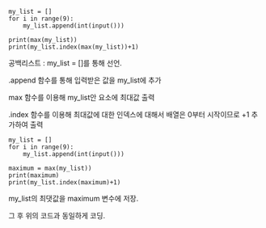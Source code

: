 ```angular2html
my_list = []
for i in range(9):
    my_list.append(int(input()))

print(max(my_list))
print(my_list.index(max(my_list))+1)
```
공백리스트 : my_list = []를 통해 선언.

.append 함수를 통해 입력받은 값을 my_list에 추가

max 함수를 이용해 my_list안 요소에 최대값 출력

.index 함수를 이용해 최대값에 대한 인덱스에 대해서
배열은 0부터 시작이므로 +1 추가하여 출력


```
my_list = []
for i in range(9):
    my_list.append(int(input()))
    
maximum = max(my_list))
print(maximum)
print(my_list.index(maximum)+1)
```

my_list의 최댓값을 maximum 변수에 저장.
 
그 후 위의 코드과 동일하게 코딩.